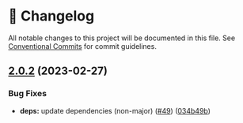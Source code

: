 <!-- markdownlint-disable --><!-- textlint-disable -->

# 📓 Changelog

All notable changes to this project will be documented in this file. See
[Conventional Commits](https://conventionalcommits.org) for commit guidelines.

## [2.0.2](https://github.com/portabletext/react-portabletext/compare/v2.0.1...v2.0.2) (2023-02-27)

### Bug Fixes

- **deps:** update dependencies (non-major) ([#49](https://github.com/portabletext/react-portabletext/issues/49)) ([034b49b](https://github.com/portabletext/react-portabletext/commit/034b49b31a9346a790e6c196be7342fc509a8d53))
